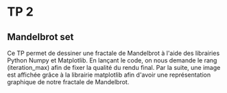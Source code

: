 # TP 2
## Mandelbrot set

Ce TP permet de dessiner une fractale de Mandelbrot à l'aide des librairies Python Numpy et Matplotlib.
En lançant le code, on nous demande le rang (iteration_max) afin  de fixer la qualité du rendu final. Par la suite, une image est affichée grâce à la librairie matplotlib afin d'avoir une représentation graphique de notre fractale de Mandelbrot.